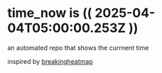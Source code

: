 # time_now is (( 2025-04-04T05:00:00.253Z ))

an automated repo that shows the currnent time

inspired by [breakingheatmap](https://github.com/breakingheatmap/breakingheatmap)